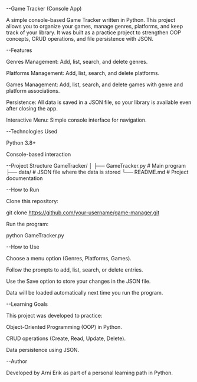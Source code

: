 --Game Tracker (Console App)

A simple console-based Game Tracker written in Python.
This project allows you to organize your games, manage genres, platforms, and keep track of your library.
It was built as a practice project to strengthen OOP concepts, CRUD operations, and file persistence with JSON.

--Features

Genres Management: Add, list, search, and delete genres.

Platforms Management: Add, list, search, and delete platforms.

Games Management: Add, list, search, and delete games with genre and platform associations.

Persistence: All data is saved in a JSON file, so your library is available even after closing the app.

Interactive Menu: Simple console interface for navigation.

--Technologies Used

Python 3.8+

Console-based interaction

--Project Structure
GameTracker/
│
├── GameTracker.py       # Main program
├── data/                # JSON file where the data is stored
└── README.md            # Project documentation

--How to Run

Clone this repository:

git clone https://github.com/your-username/game-manager.git

Run the program:

python GameTracker.py

--How to Use

Choose a menu option (Genres, Platforms, Games).

Follow the prompts to add, list, search, or delete entries.

Use the Save option to store your changes in the JSON file.

Data will be loaded automatically next time you run the program.

--Learning Goals

This project was developed to practice:

Object-Oriented Programming (OOP) in Python.

CRUD operations (Create, Read, Update, Delete).

Data persistence using JSON.

--Author

Developed by Arni Erik as part of a personal learning path in Python.